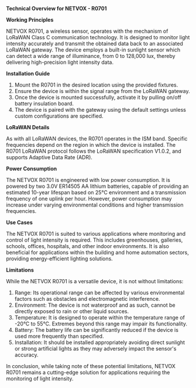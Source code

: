 **Technical Overview for NETVOX - R0701**

**Working Principles**

NETVOX R0701, a wireless sensor, operates with the mechanism of LoRaWAN Class C communication technology. It is designed to monitor light intensity accurately and transmit the obtained data back to an associated LoRaWAN gateway. The device employs a built-in sunlight sensor which can detect a wide range of illuminance, from 0 to 128,000 lux, thereby delivering high-precision light intensity data. 

**Installation Guide**

1. Mount the R0701 in the desired location using the provided fixtures.
2. Ensure the device is within the signal range from the LoRaWAN gateway.
3. Once the device is mounted successfully, activate it by pulling on/off battery insulation board.
4. The device is paired with the gateway using the default settings unless custom configurations are specified.

**LoRaWAN Details**

As with all LoRaWAN devices, the R0701 operates in the ISM band. Specific frequencies depend on the region in which the device is installed. The R0701 LoRaWAN protocol follows the LoRaWAN specification V1.0.2, and supports Adaptive Data Rate (ADR).

**Power Consumption**

The NETVOX R0701 is engineered with low power consumption. It is powered by two 3.0V ER14505 AA lithium batteries, capable of providing an estimated 10-year lifespan based on 25°C environment and a transmission frequency of one uplink per hour. However, power consumption may increase under varying environmental conditions and higher transmission frequencies.

**Use Cases**

The NETVOX R0701 is suited to various applications where monitoring and control of light intensity is required. This includes greenhouses, galleries, schools, offices, hospitals, and other indoor environments. It is also beneficial for applications within the building and home automation sectors, providing energy-efficient lighting solutions.

**Limitations**

While the NETVOX R0701 is a versatile device, it is not without limitations:

1. Range: Its operational range can be affected by various environmental factors such as obstacles and electromagnetic interference.
2. Environment: The device is not waterproof and as such, cannot be directly exposed to rain or other liquid sources.
3. Temperature: It is designed to operate within the temperature range of -20°C to 55°C. Extremes beyond this range may impair its functionality.
4. Battery: The battery life can be significantly reduced if the device is used more frequently than specified.
5. Installation: It should be installed appropriately avoiding direct sunlight or strong artificial lights as they may adversely impact the sensor's accuracy. 

In conclusion, while taking note of these potential limitations, NETVOX R0701 remains a cutting-edge solution for applications requiring the monitoring of light intensity.
